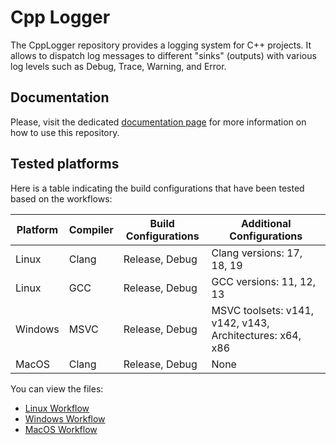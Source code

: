 # Cpp Logger

The CppLogger repository provides a logging system for C++ projects. It allows to dispatch log messages to different "sinks" (outputs) with various log levels such as Debug, Trace, Warning, and Error.

## Documentation

Please, visit the dedicated [documentation page](littlecoincoin.github.io/CppLogger/) for more information on how to use this repository.

## Tested platforms

Here is a table indicating the build configurations that have been tested based on the workflows:

| Platform | Compiler | Build Configurations | Additional Configurations |
|----------|----------|----------------------|---------------------------|
| Linux    | Clang    | Release, Debug       | Clang versions: 17, 18, 19 |
| Linux    | GCC      | Release, Debug       | GCC versions: 11, 12, 13   |
| Windows  | MSVC     | Release, Debug       | MSVC toolsets: v141, v142, v143, Architectures: x64, x86 |
| MacOS    | Clang    | Release, Debug       | None                      |

You can view the files:
- [Linux Workflow](https://github.com/LittleCoinCoin/CppLogger/blob/main/.github/workflows/tests_linux.yml)
- [Windows Workflow](https://github.com/LittleCoinCoin/CppLogger/blob/main/.github/workflows/tests_windows.yml)
- [MacOS Workflow](https://github.com/LittleCoinCoin/CppLogger/blob/main/.github/workflows/tests_macos.yml)